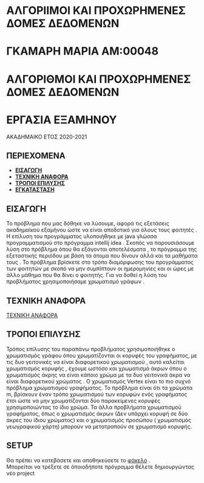 # ΑΛΓΟΡΙΙΜΟΙ ΚΑΙ ΠΡΟΧΩΡΗΜΕΝΕΣ ΔΟΜΕΣ ΔΕΔΟΜΕΝΩΝ 
# ΓΚΑΜΑΡΗ ΜΑΡΙΑ  ΑΜ:00048

# ΑΛΓΟΡΙΘΜΟΙ ΚΑΙ ΠΡΟΧΩΡΗΜΕΝΕΣ ΔΟΜΕΣ ΔΕΔΟΜΕΝΩΝ 
# ΕΡΓΑΣΙΑ ΕΞΑΜΗΝΟΥ 
ΑΚΑΔΗΜΑΙΚΟ ΕΤΟΣ 2020-2021<br/>


## ΠΕΡΙΕΧΟΜΕΝΑ 
- **[ΕΙΣΑΓΩΓΗ](https://github.com/mariagkamari/00048#%CE%B5%CE%B9%CF%83%CE%B1%CE%B3%CF%89%CE%B3%CE%B7)**<br/>
- **[ΤΕΧΝΙΚΗ ΑΝΑΦΟΡΑ](https://github.com/mariagkamari/00048/blob/ee7e2cf1e7e49bed8c4d31217182790fecfa3c6b/%CF%84%CE%B5%CF%87%CE%BD%CE%B9%CE%BA%CE%B7%20%CE%B1%CE%BD%CE%B1%CF%86%CE%BF%CF%81%CE%B1-00048.pdf)**<br/>
- **[ΤΡΟΠΟΙ ΕΠΙΛΥΣΗΣ](https://github.com/mariagkamari/00048/blob/main/README.md#%CF%84%CF%81%CE%BF%CF%80%CE%BF%CE%B9-%CE%B5%CF%80%CE%B9%CE%BB%CF%85%CF%83%CE%B7%CF%83)**<br/>
- **[ΕΓΚΑΤΑΣΤΑΣΗ](https://github.com/MARIOS-ST/00106/blob/main/README.md#%CE%B5%CE%B3%CE%BA%CE%B1%CF%84%CE%B1%CF%83%CF%84%CE%B1%CF%83%CE%B7)**<br/>

## ΕΙΣΑΓΩΓΗ 
Το πρόβλημα που μας δόθηκε να λύσουμε, αφορά τις εξετάσεις 
ακαδημαϊκού εξαμήνου ώστε να είναι αποδοτικό για όλους τους 
φοιτητές . Η επίλυση του προγράμματος υλοποιήθηκε με java
γλώσσα προγραμματισμού στο πρόγραμμα intellij idea .
Σκοπός να παρουσιάσουμε λύση στο πρόβλημα όπου θα 
εξάγονται αποτελέσματα , το πρόγραμμα της εξεταστικής περιόδου 
με βάση τα άτομα που δίνουν αλλά και τα μαθήματα τους . 
Το πρόβλημα βρίσκετε στο τρόπο διαμόρφωσης του 
προγράμματος των φοιτητών με σκοπό να μην συμπίπτουν οι 
ημερομηνίες και οι ώρες με άλλο μάθημα που θα δίνει ο φοιτητής. 
Για να δοθεί η λύση του προβλήματος χρησιμοποιήσαμε 
χρωματισμό γράφων .
 <br>
## ΤΕΧΝΙΚΗ ΑΝΑΦΟΡΑ 
[ΤΕΧΝΙΚΗ ΑΝΑΦΟΡΑ](https://github.com/mariagkamari/00048/blob/ee7e2cf1e7e49bed8c4d31217182790fecfa3c6b/%CF%84%CE%B5%CF%87%CE%BD%CE%B9%CE%BA%CE%B7%20%CE%B1%CE%BD%CE%B1%CF%86%CE%BF%CF%81%CE%B1-00048.pdf) <br>
## ΤΡΟΠΟΙ ΕΠΙΛΥΣΗΣ 
Τρόπος επίλυσης του παραπάνω προβλήματος χρησιμοποιήθηκε 
ο χρωματισμός γράφου όπου χρωματίζονται οι κορυφές του 
γραφήματος, με τις δυο γειτονικές να είναι διαφορετικού 
χρωματισμού , αυτό καλείται χρωματισμός κορυφής , έχουμε 
ωστόσο και χρωματισμό άκρων όπου ο χρωματισμός άκρης να 
είναι κάποιο χρώμα με τα δυο γειτονικά άκρα να είναι διαφορετικού 
χρώματος . 
Ο χρωματισμός Vertex είναι το πιο συχνό πρόβλημα 
χρωματισμού γραφήματος. Το πρόβλημα είναι ότι τα χρώματα 
m, βρίσκουν έναν τρόπο χρωματισμού των κορυφών ενός 
γραφήματος έτσι ώστε να μην χρωματίζονται δύο παρακείμενες 
κορυφές χρησιμοποιώντας το ίδιο χρώμα. Τα άλλα προβλήματα 
χρωματισμού γραφήματος, όπως ο χρωματισμός άκρων (Δεν 
υπάρχει κορυφή σε δύο άκρες του ίδιου χρώματος) και 
ο χρωματισμός προσώπου ( χρωματισμός γεωγραφικού χάρτη) 
μπορούν να μετατραπούν σε χρωματισμό κορυφής.
 <br>

## SETUP
Θα πρέπει να κατεβάσετε και αποθηκεύσετε το [φάκελο](https://github.com/MARIOS-ST/00106/tree/main/main/java) .<br> 
Μπορείται να τρέξετε σε όποιοδήποτε πρόγραμμα θέλετε δημιουργώντας νέο project <br>
